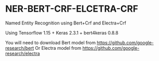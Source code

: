 # NER-BERT-CRF-ELCETRA-CRF
Named Entity Recognition using Bert+Crf and Electra+Crf

Using Tensorflow 1.15 + Keras 2.3.1 + bert4keras 0.8.8

You will need to download Bert model from https://github.com/google-research/bert Or Electra model from https://github.com/google-research/electra